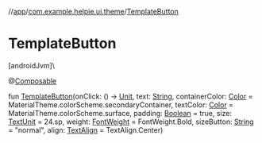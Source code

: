//[app](../../index.md)/[com.example.helpie.ui.theme](index.md)/[TemplateButton](-template-button.md)

# TemplateButton

[androidJvm]\

@[Composable](https://developer.android.com/reference/kotlin/androidx/compose/runtime/Composable.html)

fun [TemplateButton](-template-button.md)(onClick: () -&gt; [Unit](https://kotlinlang.org/api/latest/jvm/stdlib/kotlin/-unit/index.html), text: [String](https://kotlinlang.org/api/latest/jvm/stdlib/kotlin/-string/index.html), containerColor: [Color](https://developer.android.com/reference/kotlin/androidx/compose/ui/graphics/Color.html) = MaterialTheme.colorScheme.secondaryContainer, textColor: [Color](https://developer.android.com/reference/kotlin/androidx/compose/ui/graphics/Color.html) = MaterialTheme.colorScheme.surface, padding: [Boolean](https://kotlinlang.org/api/latest/jvm/stdlib/kotlin/-boolean/index.html) = true, size: [TextUnit](https://developer.android.com/reference/kotlin/androidx/compose/ui/unit/TextUnit.html) = 24.sp, weight: [FontWeight](https://developer.android.com/reference/kotlin/androidx/compose/ui/text/font/FontWeight.html) = FontWeight.Bold, sizeButton: [String](https://kotlinlang.org/api/latest/jvm/stdlib/kotlin/-string/index.html) = &quot;normal&quot;, align: [TextAlign](https://developer.android.com/reference/kotlin/androidx/compose/ui/text/style/TextAlign.html) = TextAlign.Center)
